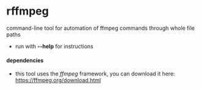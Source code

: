 # rffmpeg

command-line tool for automation of ffmpeg commands through whole file paths

- run with **--help** for instructions

#### dependencies

- this tool uses the *ffmpeg* framework, you can download it here: https://ffmpeg.org/download.html
